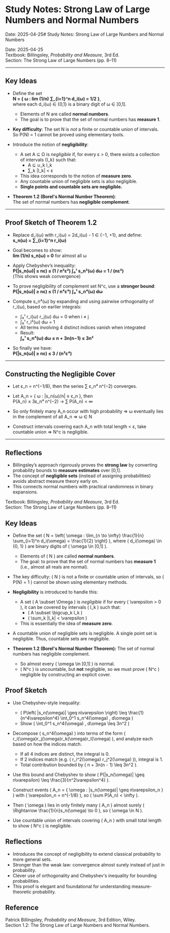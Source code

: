 # Study Notes: Strong Law of Large Numbers and Normal Numbers
Date: 2025-04-25# Study Notes: Strong Law of Large Numbers and Normal Numbers

Date: 2025-04-25  
Textbook: Billingsley, *Probability and Measure*, 3rd Ed.  
Section: The Strong Law of Large Numbers (pp. 8–11)

---

## Key Ideas

- Define the set  
  **N = { ω : lim (1/n) ∑_{i=1}^n d_i(ω) = 1/2 }**,  
  where each d_i(ω) ∈ {0,1} is a binary digit of ω ∈ [0,1].

  - Elements of N are called **normal numbers**.
  - The goal is to prove that the set of normal numbers has **measure 1**.

- **Key difficulty**: The set N is *not* a finite or countable union of intervals. So P(N) = 1 cannot be proved using elementary tools.

- Introduce the notion of **negligibility**:
  - A set A ⊆ Ω is *negligible* if, for every ε > 0, there exists a collection of intervals {I_k} such that:
    - A ⊆ ∪_k I_k  
    - ∑_k |I_k| < ε  
  - This idea corresponds to the notion of **measure zero**.
  - Any countable union of negligible sets is also negligible.
  - **Single points and countable sets are negligible.**

- **Theorem 1.2 (Borel's Normal Number Theorem)**:  
  The set of normal numbers has **negligible complement**.

---

## Proof Sketch of Theorem 1.2

- Replace d_i(ω) with r_i(ω) = 2d_i(ω) - 1 ∈ {−1, +1}, and define:  
  **s_n(ω) = ∑_{i=1}^n r_i(ω)**

- Goal becomes to show:  
  **lim (1/n) s_n(ω) = 0** for almost all ω

- Apply Chebyshev’s inequality:  
  **P(|s_n(ω)| ≥ nε) ≤ (1 / n²ε²) ∫₀¹ s_n²(ω) dω = 1 / (nε²)**  
  (This shows weak convergence)

- To prove negligibility of complement set N^c, use a **stronger bound**:  
  **P(|s_n(ω)| ≥ nε) ≤ (1 / n⁴ε⁴) ∫₀¹ s_n⁴(ω) dω**

- Compute s_n⁴(ω) by expanding and using pairwise orthogonality of r_i(ω), based on earlier integrals:
  - ∫₀¹ r_i(ω) r_j(ω) dω = 0 when i ≠ j
  - ∫₀¹ r_i²(ω) dω = 1
  - All terms involving 4 distinct indices vanish when integrated
  - Result:  
    **∫₀¹ s_n⁴(ω) dω ≤ n + 3n(n−1) ≤ 3n²**

- So finally we have:  
  **P(|s_n(ω)| ≥ nε) ≤ 3 / (n²ε⁴)**

---

## Constructing the Negligible Cover

- Let ε_n = n^(−1/8), then the series ∑ ε_n⁴ n^(−2) converges.

- Let A_n = { ω : |s_n(ω)/n| ≥ ε_n }, then  
  P(A_n) ≤ 3ε_n⁴ n^(−2) → ∑ P(A_n) < ∞

- So only finitely many A_n occur with high probability ⇒ ω eventually lies in the complement of all A_n ⇒ ω ∈ N

- Construct intervals covering each A_n with total length < ε, take countable union ⇒ N^c is negligible.

---

## Reflections

- Billingsley’s approach rigorously proves the **strong law** by converting probability bounds to **measure estimates** over [0,1].
- The concept of **negligible sets** (instead of assigning probabilities) avoids abstract measure theory early on.
- This connects normal numbers with practical randomness in binary expansions.
  
Textbook: Billingsley, *Probability and Measure*, 3rd Ed.  
Section: The Strong Law of Large Numbers (pp. 8–11)

## Key Ideas

- Define the set \( N = \left\{ \omega : \lim_{n \to \infty} \frac{1}{n} \sum_{i=1}^n d_i(\omega) = \frac{1}{2} \right\} \), where \( d_i(\omega) \in \{0, 1\} \) are binary digits of \( \omega \in [0,1] \).
  - Elements of \( N \) are called **normal numbers**.
  - The goal: to prove that the set of normal numbers has **measure 1** (i.e., almost all reals are normal).
  
- The key difficulty: \( N \) is not a finite or countable union of intervals, so \( P(N) = 1 \) cannot be shown using elementary methods.

- **Negligibility** is introduced to handle this:
  - A set \( A \subset \Omega \) is *negligible* if for every \( \varepsilon > 0 \), it can be covered by intervals \( I_k \) such that:
    - \( A \subset \bigcup_k I_k \)
    - \( \sum_k |I_k| < \varepsilon \)
  - This is essentially the idea of **measure zero**.

- A countable union of negligible sets is negligible. A single point set is negligible. Thus, countable sets are negligible.

- **Theorem 1.2 (Borel's Normal Number Theorem):** The set of normal numbers has negligible complement.
  - So almost every \( \omega \in [0,1] \) is normal.
  - \( N^c \) is uncountable, but **not** negligible, so we must prove \( N^c \) negligible by constructing an explicit cover.

## Proof Sketch

- Use Chebyshev-style inequality:
  - \( P\left( |s_n(\omega)| \geq n\varepsilon \right) \leq \frac{1}{n^4\varepsilon^4} \int_0^1 s_n^4(\omega) \, d\omega \)
  - Show \( \int_0^1 s_n^4(\omega) \, d\omega \leq 3n^2 \)

- Decompose \( s_n^4(\omega) \) into terms of the form \( r_i(\omega)r_j(\omega)r_k(\omega)r_l(\omega) \), and analyze each based on how the indices match.
  - If all 4 indices are distinct, the integral is 0.
  - If 2 indices match (e.g. \( r_i^2(\omega) r_j^2(\omega) \)), integral is 1.
  - Total contribution bounded by \( n + 3n(n - 1) \leq 3n^2 \).

- Use this bound and Chebyshev to show \( P(|s_n(\omega)| \geq n\varepsilon) \leq \frac{3}{n^2\varepsilon^4} \).

- Construct events \( A_n = \{ \omega : |s_n(\omega)| \geq n\varepsilon_n \} \) with \( \varepsilon_n = n^{-1/8} \), so \( \sum P(A_n) < \infty \).

- Then \( \omega \) lies in only finitely many \( A_n \) almost surely \( \Rightarrow \frac{1}{n}s_n(\omega) \to 0 \), so \( \omega \in N \).

- Use countable union of intervals covering \( A_n \) with small total length to show \( N^c \) is negligible.

## Reflections

- Introduces the concept of negligibility to extend classical probability to more general sets.
- Stronger than the weak law: convergence almost surely instead of just in probability.
- Clever use of orthogonality and Chebyshev's inequality for bounding probabilities.
- This proof is elegant and foundational for understanding measure-theoretic probability.

## Reference
Patrick Billingsley, *Probability and Measure*, 3rd Edition, Wiley.  
Section 1.2: The Strong Law of Large Numbers and Normal Numbers.

